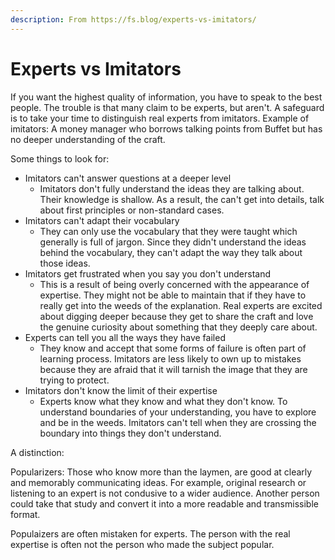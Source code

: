 ```yaml
---
description: From https://fs.blog/experts-vs-imitators/
---
```


# Experts vs Imitators

If you want the highest quality of information, you have to speak to the best people. The trouble is that many claim to be experts, but aren't. A safeguard is to take your time to distinguish real experts from imitators. Example of imitators: A money manager who borrows talking points from Buffet but has no deeper understanding of the craft.

Some things to look for:

* Imitators can't answer questions at a deeper level
  * Imitators don't fully understand the ideas they are talking about. Their knowledge is shallow. As a result, the can't get into details, talk about first principles or non-standard cases.
* Imitators can't adapt their vocabulary
  * They can only use the vocabulary that they were taught which generally is full of jargon. Since they didn't understand the ideas behind the vocabulary, they can't adapt the way they talk about those ideas.
* Imitators get frustrated when you say you don't understand
  * This is a result of being overly concerned with the appearance of expertise. They might not be able to maintain that if they have to really get into the weeds of the explanation. Real experts are excited about digging deeper because they get to share the craft and love the genuine curiosity about something that they deeply care about.
* Experts can tell you all the ways they have failed
  * They know and accept that some forms of failure is often part of learning process. Imitators are less likely to own up to mistakes because they are afraid that it will tarnish the image that they are trying to protect.
* Imitators don't know the limit of their expertise
  * Experts know what they know and what they don't know. To understand boundaries of your understanding, you have to explore and be in the weeds. Imitators can't tell when they are crossing the boundary into things they don't understand.



A distinction:

Popularizers: Those who know more than the laymen, are good at clearly and memorably communicating ideas. For example, original research or listening to an expert is not condusive to a wider audience. Another person could take that study and convert it into a more readable and transmissible format.

Populaizers are often mistaken for experts. The person with the real expertise is often not the person who made the subject popular.

